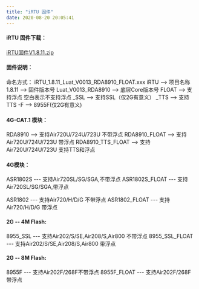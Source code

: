 ```yaml
---
title: "iRTU 固件"
date: 2020-08-20 20:05:41
---
```


#### iRTU 固件下载：

[iRTU固件V1.8.11.zip](http://openluat-luatcommunity.oss-cn-hangzhou.aliyuncs.com/attachment/20200820200806087_iRTU固件V1.8.11.zip)

#### 固件说明：
命名方式：
iRTU_1.8.11_Luat_V0013_RDA8910_FLOAT.xxx
iRTU 			--> 项目名称
1.8.11			--> 固件版本号
Luat_V0013_RDA8910 	--> 底层Core版本号
FLOAT 			--> 支持浮点 空白表示不支持浮点
_SSL			--> 支持SSL（仅2G有意义）
_TTS			--> 支持TTS
-F			--> 8955F(仅2G有意义)


#### 4G-CAT.1 模块：
RDA8910			--> 支持Air720U/724U/723U 不带浮点
RDA8910_FLOAT	 	--> 支持Air720U/724U/723U 带浮点
RDA8910_TTS_FLOAT 	--> 支持Air720U/724U/723U 支持TTS和浮点

#### 4G模块：
ASR1802S 	--- 	支持Air720SL/SG/SGA,不带浮点
ASR1802S_FLOAT	--- 	支持Air720SL/SG/SGA,带浮点

ASR1802         ---	支持Air720/H/D/G  不带浮点
ASR1802_FLOAT	---	支持Air720/H/D/G  带浮点

#### 2G -- 4M Flash:
8955_SSL 	---	支持Air202/S/SE,Air208/S,Air800 不带浮点
8955_SSL_FLOAT  ---	支持Air202/S/SE,Air208/S,Air800 带浮点

#### 2G -- 8M Flash:
8955F	 	---	支持Air202F/268F不带浮点
8955F_FLOAT 	---	支持Air202F/268F 带浮点
